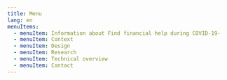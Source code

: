 ```yaml
---
title: Menu
lang: en
menuItems:
  - menuItem: Information about Find financial help during COVID-19-
  - menuItem: Context
  - menuItem: Design
  - menuItem: Research
  - menuItem: Technical overview
  - menuItem: Contact
---
```

